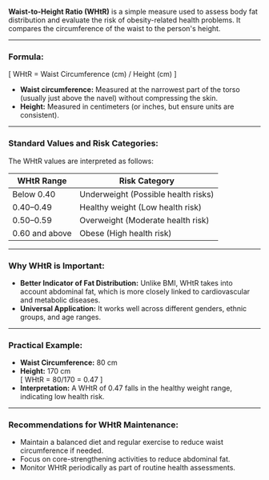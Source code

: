 **Waist-to-Height Ratio (WHtR)** is a simple measure used to assess body fat distribution and evaluate the risk of obesity-related health problems. It compares the circumference of the waist to the person's height.

---

### **Formula:**
\[
WHtR = Waist Circumference (cm) / Height (cm)
\]

- **Waist circumference:** Measured at the narrowest part of the torso (usually just above the navel) without compressing the skin.
- **Height:** Measured in centimeters (or inches, but ensure units are consistent).

---

### **Standard Values and Risk Categories:**
The WHtR values are interpreted as follows:

| **WHtR Range** | **Risk Category**               |  
|-----------------|---------------------------------|  
| Below 0.40      | Underweight (Possible health risks) |  
| 0.40–0.49       | Healthy weight (Low health risk)   |  
| 0.50–0.59       | Overweight (Moderate health risk)  |  
| 0.60 and above  | Obese (High health risk)          |

---

### **Why WHtR is Important:**
- **Better Indicator of Fat Distribution:** Unlike BMI, WHtR takes into account abdominal fat, which is more closely linked to cardiovascular and metabolic diseases.
- **Universal Application:** It works well across different genders, ethnic groups, and age ranges.

---

### **Practical Example:**
- **Waist Circumference:** 80 cm  
- **Height:** 170 cm  
\[
  WHtR = 80/170 = 0.47
\]
- **Interpretation:** A WHtR of 0.47 falls in the healthy weight range, indicating low health risk.

---

### **Recommendations for WHtR Maintenance:**
- Maintain a balanced diet and regular exercise to reduce waist circumference if needed.
- Focus on core-strengthening activities to reduce abdominal fat.
- Monitor WHtR periodically as part of routine health assessments.
